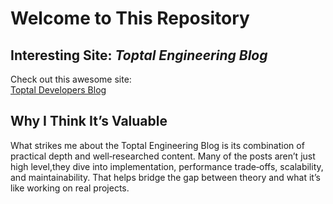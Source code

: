 # Welcome to This Repository

## Interesting Site: *Toptal Engineering Blog*

Check out this awesome site:  
[Toptal Developers Blog](https://www.toptal.com/developers/blog)


## Why I Think It’s Valuable

What strikes me about the Toptal Engineering Blog is its combination of practical depth and well‑researched content. Many of the posts aren’t just high level,they dive into implementation, performance trade‑offs, scalability, and maintainability. That helps bridge the gap between theory and what it’s like working on real projects.
